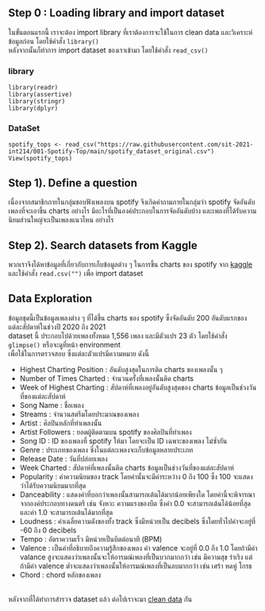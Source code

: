 ## Step 0 : Loading library and import dataset

ในขั้นตอนแรกนี้ เราจะต้อง import library ที่เราต้องการจะใช้ในการ clean data และวิเคราะห์ข้อมูลก่อน โดยใช้คำสั่ง `library()` <br>
หลังจากนั้นก็ทำการ import dataset ของเราเข้ามา โดยใช้คำสั่ง `read_csv()`

### library
```{R}
library(readr)
library(assertive)
library(stringr)
library(dplyr)
```
### DataSet
```{R}
spotify_tops <- read_csv("https://raw.githubusercontent.com/sit-2021-int214/001-Spotify-Top/main/spotify_dataset_original.csv")
View(spotify_tops)
```
## Step 1). Define a question
เนื่องจากสมาชิกภายในกลุ่มชอบฟังเพลงบน spotify จึงเกิดคำถามภายในกลุ่มว่า spotify จัดอันดับเพลงที่จะเอาขึ้น charts อย่างไร มีอะไรที่เป็นองค์ประกอบในการจัดอันดับบ้าง และเพลงที่ได้รับความนิยมส่วนใหญ่จะเป็นเพลงแนวไหน อย่างไร

## Step 2). Search datasets from Kaggle
พวกเราจึงได้หาข้อมูลที่เกี่ยวกับการเก็บข้อมูลต่าง ๆ ในการขึ้น charts ของ spotify จาก [kaggle](https://www.kaggle.com/sashankpillai/spotify-top-200-charts-20202021)<br>
และใช้คำสั่ง `read.csv("")` เพื่อ import dataset

## Data Exploration
ข้อมูลชุดนี้เป็นข้อมูลเพลงต่าง ๆ ที่ได้ขึ้น charts ของ spotify ซึ่งจัดอันดับ 200 อันดับแรกของแต่ละสัปดาห์ในช่วงปี 2020 ถึง 2021 <br>
dataset นี้ ประกอบไปด้วยเพลงทั้งหมด 1,556 เพลง และมีตัวแปร 23 ตัว โดยใช้คำสั่ง `glimpse()` หรือจะดูที่หน้า environment<br>
เพื่อใช้ในการตรวจสอบ ซึ่งแต่ละตัวแปรมีความหมาย ดังนี้

* Highest Charting Position : อันดับสูงสุดในการติด charts ของเพลงนั้น ๆ 
* Number of Times Charted : จำนวนครั้งที่เพลงนั้นติด charts
* Week of Highest Charting : สัปดาห์ที่เพลงอยู่อันดับสูงสุดของ charts ข้อมูลเป็นช่วงวันที่ของแต่ละสัปดาห์
* Song Name : ชื่อเพลง
* Streams : จำนวนสตรีมโดยประมาณของเพลง
* Artist : ศิลปินหลักที่ทำเพลงนั้น
* Artist Followers : ยอดผู้ติดตามบน spotify ของศิลปินที่ทำเพลง
* Song ID : ID ของเพลงที่ spotify ให้มา โดยจะเป็น ID เฉพาะของเพลง ไม่ซ้ำกัน
* Genre : ประเภทของเพลง ซึ่งในแต่ละเพลงจะเก็บข้อมูลหลายประเภท
* Release Date : วันที่ปล่อยเพลง
* Week Charted : สัปดาห์ที่เพลงนั้นติด charts ข้อมูลเป็นช่วงวันที่ของแต่ละสัปดาห์
* Popularity : ค่าความนิยมของ track โดยค่านั้นจะมีค่าระหว่าง 0 ถึง 100 ซึ่ง 100 จะแสดงว่าได้รับความนิยมมากที่สุด
* Danceability : แสดงค่าที่บอกว่าเพลงนั้นสามารถเต้นได้มากน้อยเพียงใด โดยค่านี้จะพิจารณาจากองค์ประกอบทางดนตรี เช่น จังหวะ ความแรงของบีต ซึ่งค่า 0.0 จะสามารถเต้นได้น้อยที่สุด และค่า 1.0 จะสามารถเต้นได้มากที่สุด
* Loudness : ค่าเฉลี่ยความดังของทั้ง track ซึ่งมีหน่วยเป็น decibels ซึ่งโดยทั่วไปค่าจะอยู่ที่ -60 ถึง 0 decibels
* Tempo : อัตราความเร็ว มีหน่วยเป็นบีตต่อนาที (BPM)
* Valence : เป็นค่าที่อธิบายถึงความรู้สึกของเพลง ค่า valence จะอยู่ที่ 0.0 ถึง 1.0 โดยถ้ามีค่า valance สูงจะแสดงว่าเพลงนั้นจะให้อารมณ์เพลงที่เป็นบวกมากกว่า เช่น มีความสุข ร่าเริง แต่ถ้ามีค่า valence ต่ำจะแสดงว่าเพลงนั้นให้อารมณ์เพลงที่เป็นลบมากกว่า เช่น เศร้า หดหู่ โกรธ
* Chord : chord หลักของเพลง 
<br><br>

หลังจากที่ได้ทำการสำรวจ dataset แล้ว ต่อไปเราจะมา [clean data](https://github.com/sit-2021-int214/001-Spotify-Top/blob/main/data_cleaning.md) กัน
